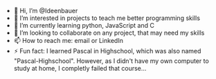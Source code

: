 - 👋 Hi, I’m @Ideenbauer
- 👀 I’m interested in projects to teach me better programming skills
- 🌱 I’m currently learning python, JavaScript and C
- 💞️ I’m looking to collaborate on any project, that may need my skills
- 📫 How to reach me: email or LinkedIn
- ⚡ Fun fact: I learned Pascal in Highschool, which was also named "Pascal-Highschool". However, as I didn't have my own computer to study at home, I completly failed that course...

<!---
Ideenbauer/Ideenbauer is a ✨ special ✨ repository because its `README.md` (this file) appears on your GitHub profile.
You can click the Preview link to take a look at your changes.
--->
